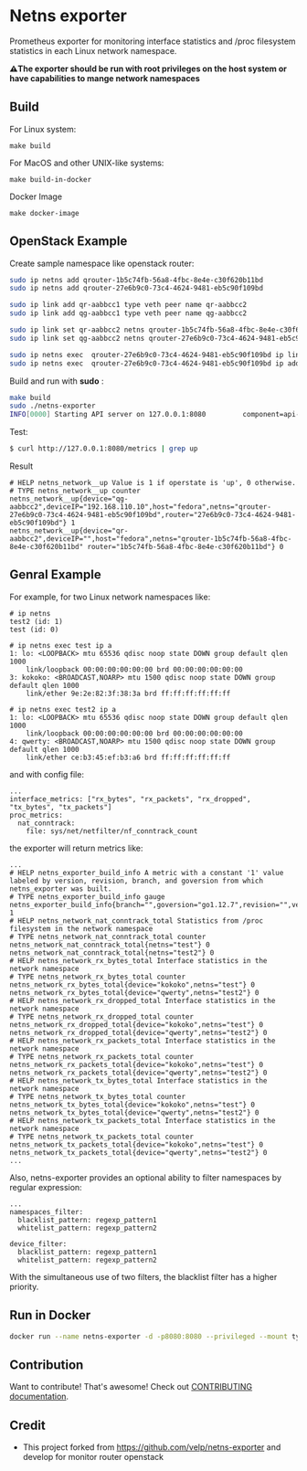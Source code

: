 # Netns exporter

Prometheus exporter for monitoring interface statistics and /proc filesystem statistics in each Linux network namespace.

**⚠️The exporter should be run with root privileges on the host system or have capabilities to mange network namespaces**


## Build
 For Linux system:

 ```shell
 make build
 ```

 For MacOS and other UNIX-like systems:
 ```shell
 make build-in-docker
 ```

Docker Image
 ```shell
 make docker-image
 ```

## OpenStack Example

Create sample namespace like openstack router:

```bash
sudo ip netns add qrouter-1b5c74fb-56a8-4fbc-8e4e-c30f620b11bd
sudo ip netns add qrouter-27e6b9c0-73c4-4624-9481-eb5c90f109bd

sudo ip link add qr-aabbcc1 type veth peer name qr-aabbcc2
sudo ip link add qg-aabbcc1 type veth peer name qg-aabbcc2

sudo ip link set qr-aabbcc2 netns qrouter-1b5c74fb-56a8-4fbc-8e4e-c30f620b11bd
sudo ip link set qg-aabbcc2 netns qrouter-27e6b9c0-73c4-4624-9481-eb5c90f109bd

sudo ip netns exec  qrouter-27e6b9c0-73c4-4624-9481-eb5c90f109bd ip link set qg-aabbcc2 up
sudo ip netns exec  qrouter-27e6b9c0-73c4-4624-9481-eb5c90f109bd ip add add 192.168.110.10/24 dev qg-aabbcc2
```

Build and run with **sudo** :

```bash
make build
sudo ./netns-exporter
INFO[0000] Starting API server on 127.0.0.1:8080         component=api-server

```

Test:

```bash
$ curl http://127.0.0.1:8080/metrics | grep up
```
Result
```
# HELP netns_network__up Value is 1 if operstate is 'up', 0 otherwise.
# TYPE netns_network__up counter
netns_network__up{device="qg-aabbcc2",deviceIP="192.168.110.10",host="fedora",netns="qrouter-27e6b9c0-73c4-4624-9481-eb5c90f109bd",router="27e6b9c0-73c4-4624-9481-eb5c90f109bd"} 1
netns_network__up{device="qr-aabbcc2",deviceIP="",host="fedora",netns="qrouter-1b5c74fb-56a8-4fbc-8e4e-c30f620b11bd" router="1b5c74fb-56a8-4fbc-8e4e-c30f620b11bd"} 0
```

## Genral Example
For example, for two Linux network namespaces like:

```
# ip netns
test2 (id: 1)
test (id: 0)

# ip netns exec test ip a
1: lo: <LOOPBACK> mtu 65536 qdisc noop state DOWN group default qlen 1000
    link/loopback 00:00:00:00:00:00 brd 00:00:00:00:00:00
3: kokoko: <BROADCAST,NOARP> mtu 1500 qdisc noop state DOWN group default qlen 1000
    link/ether 9e:2e:82:3f:38:3a brd ff:ff:ff:ff:ff:ff

# ip netns exec test2 ip a
1: lo: <LOOPBACK> mtu 65536 qdisc noop state DOWN group default qlen 1000
    link/loopback 00:00:00:00:00:00 brd 00:00:00:00:00:00
4: qwerty: <BROADCAST,NOARP> mtu 1500 qdisc noop state DOWN group default qlen 1000
    link/ether ce:b3:45:ef:b3:a6 brd ff:ff:ff:ff:ff:ff
```

and with config file:

```
...
interface_metrics: ["rx_bytes", "rx_packets", "rx_dropped", "tx_bytes", "tx_packets"]
proc_metrics:
  nat_conntrack:
    file: sys/net/netfilter/nf_conntrack_count
```

the exporter will return metrics like:

```
...
# HELP netns_exporter_build_info A metric with a constant '1' value labeled by version, revision, branch, and goversion from which netns_exporter was built.
# TYPE netns_exporter_build_info gauge
netns_exporter_build_info{branch="",goversion="go1.12.7",revision="",version=""} 1
# HELP netns_network_nat_conntrack_total Statistics from /proc filesystem in the network namespace
# TYPE netns_network_nat_conntrack_total counter
netns_network_nat_conntrack_total{netns="test"} 0
netns_network_nat_conntrack_total{netns="test2"} 0
# HELP netns_network_rx_bytes_total Interface statistics in the network namespace
# TYPE netns_network_rx_bytes_total counter
netns_network_rx_bytes_total{device="kokoko",netns="test"} 0
netns_network_rx_bytes_total{device="qwerty",netns="test2"} 0
# HELP netns_network_rx_dropped_total Interface statistics in the network namespace
# TYPE netns_network_rx_dropped_total counter
netns_network_rx_dropped_total{device="kokoko",netns="test"} 0
netns_network_rx_dropped_total{device="qwerty",netns="test2"} 0
# HELP netns_network_rx_packets_total Interface statistics in the network namespace
# TYPE netns_network_rx_packets_total counter
netns_network_rx_packets_total{device="kokoko",netns="test"} 0
netns_network_rx_packets_total{device="qwerty",netns="test2"} 0
# HELP netns_network_tx_bytes_total Interface statistics in the network namespace
# TYPE netns_network_tx_bytes_total counter
netns_network_tx_bytes_total{device="kokoko",netns="test"} 0
netns_network_tx_bytes_total{device="qwerty",netns="test2"} 0
# HELP netns_network_tx_packets_total Interface statistics in the network namespace
# TYPE netns_network_tx_packets_total counter
netns_network_tx_packets_total{device="kokoko",netns="test"} 0
netns_network_tx_packets_total{device="qwerty",netns="test2"} 0
...
```
Also, netns-exporter provides an optional ability to filter namespaces by regular expression:
```
...
namespaces_filter:
  blacklist_pattern: regexp_pattern1
  whitelist_pattern: regexp_pattern2

device_filter:
  blacklist_pattern: regexp_pattern1
  whitelist_pattern: regexp_pattern2

```
With the simultaneous use of two filters, the blacklist filter has a higher priority.

## Run in Docker
```bash
docker run --name netns-exporter -d -p8080:8080 --privileged --mount type=bind,source="/run/netns,target=/run/netns,bind-propagation=slave" netns-exporter
```

## Contribution
Want to contribute! That's awesome! Check out [CONTRIBUTING documentation](https://github.com/jexia/jexia-cli/blob/master/CONTRIBUTING.rst).



## Credit
- This project forked from https://github.com/velp/netns-exporter and develop for monitor router openstack
